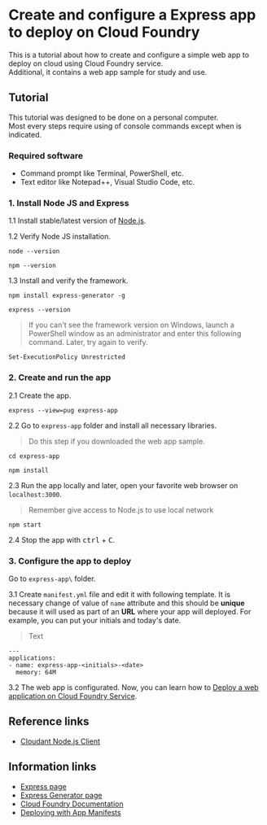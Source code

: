 # Create and configure a Express app to deploy on Cloud Foundry
This is a tutorial about how to create and configure a simple web app to deploy on cloud using Cloud Foundry service.<br>
Additional, it contains a web app sample for study and use.

## Tutorial
This tutorial was designed to be done on a personal computer. <br> 
Most every steps require using of console commands except when is indicated.

### Required software
* Command prompt like Terminal, PowerShell, etc.
* Text editor like Notepad++, Visual Studio Code, etc.

### 1. Install Node JS and Express
1.1 Install stable/latest version of [Node.js](https://nodejs.org/en/).

1.2 Verify Node JS installation.
```
node --version
```
```
npm --version
```

1.3 Install and verify the framework.
```
npm install express-generator -g
```
```
express --version
```

> If you can't see the framework version on Windows, launch a PowerShell window as an administrator and enter this following command. Later, try again to verify.
```
Set-ExecutionPolicy Unrestricted
```

### 2. Create and run the app
2.1 Create the app.
```
express --view=pug express-app
```

2.2 Go to `express-app` folder and install all necessary libraries.
> Do this step if you downloaded the web app sample.
```
cd express-app
```
```
npm install
```

2.3 Run the app locally and later, open your favorite web browser on `localhost:3000`.
> Remember give access to Node.js to use local network 
```
npm start
```

2.4 Stop the app with <kbd>ctrl</kbd> + <kbd>C</kbd>.


### 3. Configure the app to deploy
Go to `express-app\` folder.

3.1  Create `manifest.yml` file and edit it with following template. It is necessary change of value of `name` attribute and this should be **unique** because it will used as part of an **URL** where your app will deployed. For example, you can put your initials and today's date.
> Text 
```
---
applications:
- name: express-app-<initials>-<date>
  memory: 64M
```

3.2 The web app is configurated. Now, you can learn how to [Deploy a web application on Cloud Foundry Service](https://github.com/afforeroc/deploy-on-cloudfoundry).

## Reference links
* [Cloudant Node.js Client](https://github.com/cloudant/nodejs-cloudant)

## Information links
* [Express page](https://expressjs.com/)
* [Express Generator page](https://expressjs.com/es/starter/generator.html)
* [Cloud Foundry Documentation](https://docs.cloudfoundry.org/) 
* [Deploying with App Manifests](https://docs.cloudfoundry.org/devguide/deploy-apps/manifest.html)